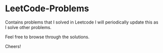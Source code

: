 # LeetCode-Problems
Contains problems that I solved in Leetcode
I will periodically update this as I solve other problems.

Feel free to browse through the solutions.

Cheers!
